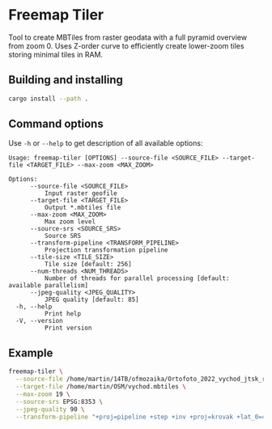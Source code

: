 # Freemap Tiler

Tool to create MBTiles from raster geodata with a full pyramid overview from zoom 0.
Uses Z-order curve to efficiently create lower-zoom tiles storing minimal tiles in RAM.

## Building and installing

```sh
cargo install --path .
```

## Command options

Use `-h` or `--help` to get description of all available options:

```
Usage: freemap-tiler [OPTIONS] --source-file <SOURCE_FILE> --target-file <TARGET_FILE> --max-zoom <MAX_ZOOM>

Options:
      --source-file <SOURCE_FILE>
          Input raster geofile
      --target-file <TARGET_FILE>
          Output *.mbtiles file
      --max-zoom <MAX_ZOOM>
          Max zoom level
      --source-srs <SOURCE_SRS>
          Source SRS
      --transform-pipeline <TRANSFORM_PIPELINE>
          Projection transformation pipeline
      --tile-size <TILE_SIZE>
          Tile size [default: 256]
      --num-threads <NUM_THREADS>
          Number of threads for parallel processing [default: available parallelism]
      --jpeg-quality <JPEG_QUALITY>
          JPEG quality [default: 85]
  -h, --help
          Print help
  -V, --version
          Print version
```

## Example

```sh
freemap-tiler \
  --source-file /home/martin/14TB/ofmozaika/Ortofoto_2022_vychod_jtsk_rgb/orto2022_vychod_rgb/all.vrt \
  --target-file /home/martin/OSM/vychod.mbtiles \
  --max-zoom 19 \
  --source-srs EPSG:8353 \
  --jpeg-quality 90 \
  --transform-pipeline "+proj=pipeline +step +inv +proj=krovak +lat_0=49.5 +lon_0=24.8333333333333 +alpha=30.2881397527778 +k=0.9999 +x_0=0 +y_0=0 +ellps=bessel +step +inv +proj=hgridshift +grids=Slovakia_JTSK03_to_JTSK.gsb +step +proj=krovak +lat_0=49.5 +lon_0=24.8333333333333 +alpha=30.2881397527778 +k=0.9999 +x_0=0 +y_0=0 +ellps=bessel +step +inv +proj=krovak +lat_0=49.5 +lon_0=24.8333333333333 +alpha=30.2881397527778 +k=0.9999 +x_0=0 +y_0=0 +ellps=bessel +step +proj=push +v_3 +step +proj=cart +ellps=bessel +step +proj=helmert +x=485.021 +y=169.465 +z=483.839 +rx=-7.786342 +ry=-4.397554 +rz=-4.102655 +s=0 +convention=coordinate_frame +step +inv +proj=cart +ellps=WGS84 +step +proj=pop +v_3 +step +proj=webmerc +lat_0=0 +lon_0=0 +x_0=0 +y_0=0 +ellps=WGS84"
```
